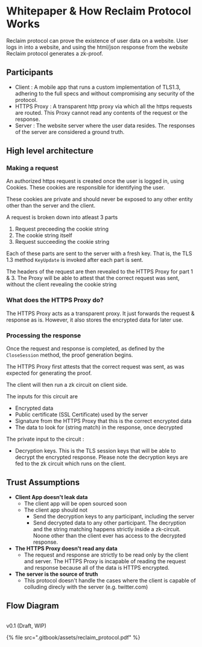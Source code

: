 # Whitepaper & How Reclaim Protocol Works

Reclaim protocol can prove the existence of user data on a website. User logs in into a website, and using the html/json response from the website Reclaim protocol generates a zk-proof.

## Participants

* Client : A mobile app that runs a custom implementation of TLS1.3, adhering to the full specs and without compromising any security of the protocol.&#x20;
* HTTPS Proxy : A transparent http proxy via which all the https requests are routed. This Proxy cannot read any contents of the request or the response.
* Server : The website server where the user data resides. The responses of the server are considered a ground truth.

## High level architecture

### Making a request

An authorized https request is created once the user is logged in, using Cookies. These cookies are responsible for identifying the user.

These cookies are private and should never be exposed to any other entity other than the server and the client.

A request is broken down into atleast 3 parts

1. Request preceeding the cookie string
2. The cookie string itself
3. Request succeeding the cookie string

Each of these parts are sent to the server with a fresh key. That is, the TLS 1.3 method `KeyUpdate` is invoked after each part is sent.&#x20;

The headers of the request are then revealed to the HTTPS Proxy for part 1 & 3. The Proxy will be able to attest that the correct request was sent, without the client revealing the cookie string

### What does the HTTPS Proxy do?

The HTTPS Proxy acts as a transparent proxy. It just forwards the request & response as is. However, it also stores the encrypted data for later use.&#x20;

### Processing the response

Once the request and response is completed, as defined by the `CloseSession` method, the proof generation begins.

The HTTPS Proxy first attests that the correct request was sent, as was expected for generating the proof.

The client will then run a zk circuit on client side.

The inputs for this circuit are

* Encrypted data
* Public certificate (SSL Certificate) used by the server
* Signature from the HTTPS Proxy that this is the correct encrypted data
* The data to look for (string match) in the response, once decrypted

The private input to the circuit :

* Decryption keys. This is the TLS session keys that will be able to decrypt the encrypted response. Please note the decryption keys are fed to the zk circuit which runs on the client.&#x20;

## Trust Assumptions

* **Client App doesn't leak data**
  * The client app will be open sourced soon
  * The client app should not
    * Send the decryption keys to any participant, including the server
    * Send decrypted data to any other participant. The decryption and the string matching happens strictly inside a zk-circuit. Noone other than the client ever has access to the decrypted response.
* **The HTTPS Proxy doesn't read any data**
  * The request and response are strictly to be read only by the client and server. The HTTPS Proxy is incapable of reading the request and response because all of the data is HTTPS encrypted.
* **The server is the source of truth**
  * This protocol doesn't handle the cases where the client is capable of colluding direcly with the server (e.g. twitter.com)

## Flow Diagram

<figure><img src=".gitbook/assets/image (4).png" alt=""><figcaption></figcaption></figure>

v0.1 (Draft, WIP)

{% file src=".gitbook/assets/reclaim_protocol.pdf" %}
